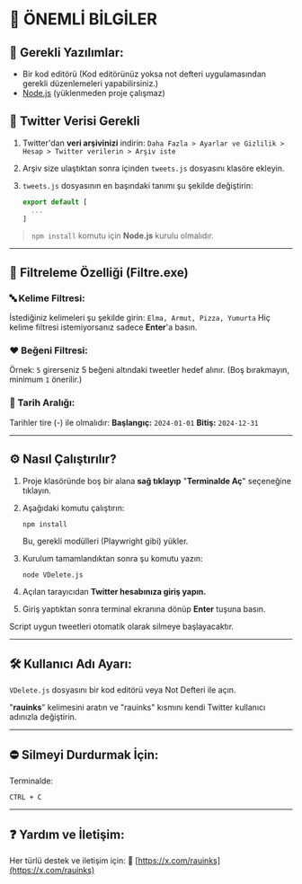# 💾 ÖNEMLİ BİLGİLER

## 💪 Gerekli Yazılımlar:

* Bir kod editörü (Kod editörünüz yoksa not defteri uygulamasından gerekli düzenlemeleri yapabilirsiniz.)
* [Node.js](https://nodejs.org) (yüklenmeden proje çalışmaz)

## 📅 Twitter Verisi Gerekli

1. Twitter'dan **veri arşivinizi** indirin:
   `Daha Fazla > Ayarlar ve Gizlilik > Hesap > Twitter verilerin > Arşiv iste`

2. Arşiv size ulaştıktan sonra içinden `tweets.js` dosyasını klasöre ekleyin.

3. `tweets.js` dosyasının en başındaki tanımı şu şekilde değiştirin:

   ```js
   export default [
     ...
   ]
   ```

> `npm install` komutu için **Node.js** kurulu olmalıdır.

---

## 🤪 Filtreleme Özelliği (Filtre.exe)

### 🔤 Kelime Filtresi:

İstediğiniz kelimeleri şu şekilde girin:
`Elma, Armut, Pizza, Yumurta`
Hiç kelime filtresi istemiyorsanız sadece **Enter**'a basın.

### ❤️ Beğeni Filtresi:

Örnek: `5` girerseniz 5 beğeni altındaki tweetler hedef alınır.
(Boş bırakmayın, minimum `1` önerilir.)

### 📅 Tarih Aralığı:

Tarihler tire (-) ile olmalıdır:
**Başlangıç:** `2024-01-01`
**Bitiş:** `2024-12-31`

---

## ⚙️ Nasıl Çalıştırılır?

1. Proje klasöründe boş bir alana **sağ tıklayıp**
   "**Terminalde Aç**" seçeneğine tıklayın.

2. Aşağıdaki komutu çalıştırın:

   ```
   npm install
   ```

   Bu, gerekli modülleri (Playwright gibi) yükler.

3. Kurulum tamamlandıktan sonra şu komutu yazın:

   ```
   node VDelete.js
   ```

4. Açılan tarayıcıdan **Twitter hesabınıza giriş yapın.**

5. Giriş yaptıktan sonra terminal ekranına dönüp **Enter** tuşuna basın.

Script uygun tweetleri otomatik olarak silmeye başlayacaktır.

---

## 🛠️ Kullanıcı Adı Ayarı:

`VDelete.js` dosyasını bir kod editörü veya Not Defteri ile açın.

"**rauinks**" kelimesini aratın ve "rauinks" kısmını kendi Twitter kullanıcı adınızla değiştirin.

---

## ⛔️ Silmeyi Durdurmak İçin:

Terminalde:

```
CTRL + C
```

---

## ❓ Yardım ve İletişim:

Her türlü destek ve iletişim için:
📩 [https://x.com/rauinks](https://x.com/rauinks)
